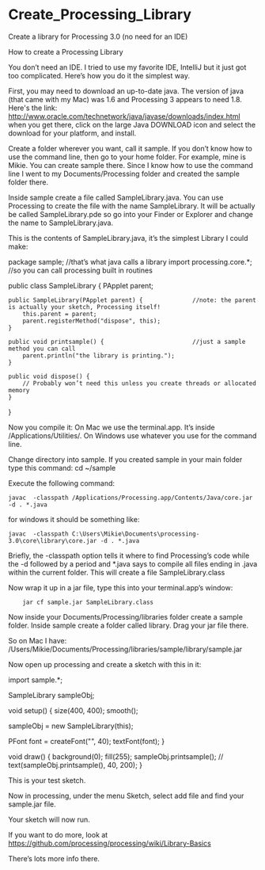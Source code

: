 # Create_Processing_Library
Create a library for Processing 3.0 (no need for an IDE)

How to create a Processing Library

You don’t need an IDE.  I tried to use my favorite IDE, IntelliJ but it just got too complicated.  Here’s how you do it the simplest way. 

First, you may need to download an up-to-date java.  The version of java (that came with my Mac) was 1.6 and Processing 3 appears to need 1.8. Here's the link: 
       http://www.oracle.com/technetwork/java/javase/downloads/index.html
when you get there, click on the large Java DOWNLOAD icon and select the download for your platform, and install.


Create a folder wherever you want, call it sample.  If you don’t know how to use the command line, then go to your home folder.  For example, mine is Mikie.  You can create sample there. Since I know how to use the command line I went to my Documents/Processing folder and created the sample folder there.

Inside sample create a file called SampleLibrary.java.  You can use Processing to create the file with the name SampleLibrary.  It will be actually be called SampleLibrary.pde so go into your Finder or Explorer and change the name to SampleLibrary.java.  

This is the contents of SampleLibrary.java, it’s the simplest Library I could make:


package sample;						//that’s what java calls a library
import processing.core.*;				//so you can call processing built in routines 

public class SampleLibrary {
    PApplet parent;

    public SampleLibrary(PApplet parent) {              //note: the parent is actually your sketch, Processing itself!
        this.parent = parent;                           
        parent.registerMethod("dispose", this);
    }

    public void printsample() {                         //just a sample method you can call
        parent.println("the library is printing.");
    }

    public void dispose() {
        // Probably won’t need this unless you create threads or allocated memory
    }
}


Now you compile it:  On Mac we use the terminal.app.  It’s inside  /Applications/Utilities/.  On Windows use whatever you use for the command line.   

Change directory into sample.  If you created sample in your main folder type this command: 
	cd ~/sample

Execute the following command:

	javac  -classpath /Applications/Processing.app/Contents/Java/core.jar -d . *.java

for windows it should be something like: 

	javac  -classpath C:\Users\Mikie\Documents\processing-3.0\core\library\core.jar -d . *.java

Briefly, the -classpath option tells it where to find Processing’s code while the -d followed by a period and *.java says to compile all files ending in .java within the current folder. This will create a file SampleLibrary.class

Now wrap it up in a jar file, type this into your terminal.app’s window:

		jar cf sample.jar SampleLibrary.class

Now inside your Documents/Processing/libraries folder create a sample folder.
Inside sample create a folder called library.  Drag your jar file there.

So on Mac I have:  /Users/Mikie/Documents/Processing/libraries/sample/library/sample.jar

Now open up processing and create a sketch with this in it:

import sample.*;

SampleLibrary sampleObj;

void setup() {
  size(400, 400);
  smooth();

  sampleObj = new SampleLibrary(this);

  PFont font = createFont("", 40);
  textFont(font);
}

void draw() {
  background(0);
  fill(255);
  sampleObj.printsample();
  // text(sampleObj.printsample(), 40, 200);
}

This is your test sketch.

Now in processing, under the menu Sketch, select add file and find your sample.jar file.

Your sketch will now run.

If you want to do more, look at 
    https://github.com/processing/processing/wiki/Library-Basics

There’s lots more info there.



